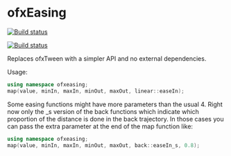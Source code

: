 # ofxEasing

[![Build status](https://travis-ci.org/arturoc/ofxEasing.svg?branch=master)](https://travis-ci.org/arturoc/ofxEasing)

[![Build status](https://ci.appveyor.com/api/projects/status/r1u88c06u8jo8e8p/branch/master?svg=true)](https://ci.appveyor.com/project/arturoc/ofxeasing/branch/master)


Replaces ofxTween with a simpler API and no external dependencies.

Usage:

```cpp
using namespace ofxeasing;
map(value, minIn, maxIn, minOut, maxOut, linear::easeIn);
```

Some easing functions might have more parameters than the usual 4. Right now only the \_s version of the back functions which indicate which proportion of the distance is done in the back trajectory. In those cases you can pass the extra parameter at the end of the map function like:

```cpp
using namespace ofxeasing;
map(value, minIn, maxIn, minOut, maxOut, back::easeIn_s, 0.8);
```

